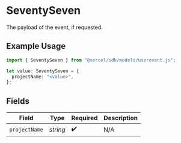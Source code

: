 # SeventySeven

The payload of the event, if requested.

## Example Usage

```typescript
import { SeventySeven } from "@vercel/sdk/models/userevent.js";

let value: SeventySeven = {
  projectName: "<value>",
};
```

## Fields

| Field              | Type               | Required           | Description        |
| ------------------ | ------------------ | ------------------ | ------------------ |
| `projectName`      | *string*           | :heavy_check_mark: | N/A                |